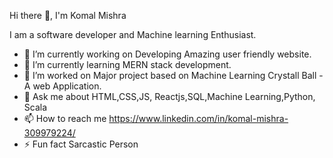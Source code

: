Hi there 👋, I'm Komal Mishra

I am a software developer and Machine learning Enthusiast.

- 🔭 I’m currently working on Developing Amazing user friendly website.
- 🌱 I’m currently learning MERN stack development.
- 👯 I’m worked on Major project based on Machine Learning Crystall Ball - A web Application.
- 💬 Ask me about HTML,CSS,JS, Reactjs,SQL,Machine Learning,Python, Scala
- 📫 How to reach me https://www.linkedin.com/in/komal-mishra-309979224/
- ⚡ Fun fact Sarcastic Person

